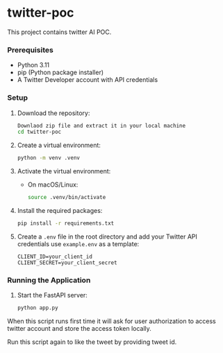 # twitter-poc
This project contains twitter AI POC.

### Prerequisites

- Python 3.11
- pip (Python package installer)
- A Twitter Developer account with API credentials

### Setup

1. Download the repository:
    ```sh
    Downlaod zip file and extract it in your local machine
    cd twitter-poc
    ```

2. Create a virtual environment:
    ```sh
    python -m venv .venv
    ```

3. Activate the virtual environment:

    - On macOS/Linux:
        ```sh
        source .venv/bin/activate
        ```

4. Install the required packages:
    ```sh
    pip install -r requirements.txt
    ```

5. Create a `.env` file in the root directory and add your Twitter API credentials use `example.env` as a template:
    ```env
    CLIENT_ID=your_client_id
    CLIENT_SECRET=your_client_secret
    ```

### Running the Application

1. Start the FastAPI server:
    ```sh
    python app.py
    ```
 
When this script runs first time it will ask for user authorization to access twitter account and store the access token locally.

Run this script again to like the tweet by providing tweet id.

